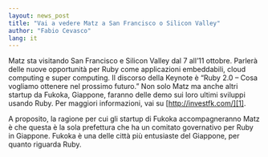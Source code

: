 ```yaml
---
layout: news_post
title: "Vai a vedere Matz a San Francisco o Silicon Valley"
author: "Fabio Cevasco"
lang: it
---
```


Matz sta visitando San Francisco e Silicon Valley dal 7 all’11 ottobre.
Parlerà delle nuove opportunità per Ruby come applicazioni embeddabili,
cloud computing e super computing. Il discorso della Keynote è “Ruby 2.0
– Cosa vogliamo ottenere nel prossimo futuro.” Non solo Matz ma anche
altri startup da Fukoka, Giappone, faranno delle demo sui loro ultimi
sviluppi usando Ruby. Per maggiori informazioni, vai su
[http://investfk.com/][1].

A proposito, la ragione per cui gli startup di Fukoka accompagneranno
Matz è che questa è la sola prefettura che ha un comitato governativo
per Ruby in Giappone. Fukoka è una delle città più entusiaste del
Giappone, per quanto riguarda Ruby.



[1]: http://investfk.com/ 
